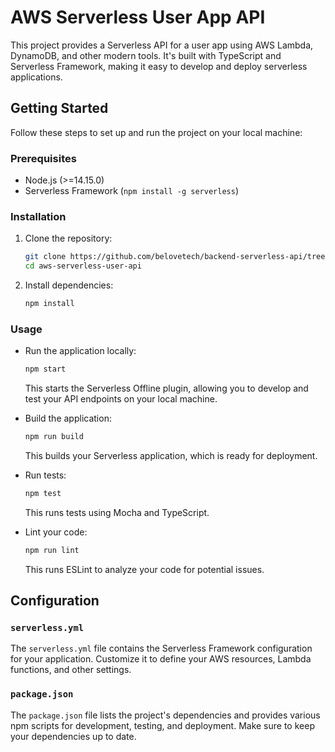 # AWS Serverless User App API

This project provides a Serverless API for a user app using AWS Lambda, DynamoDB, and other modern tools. It's built with TypeScript and Serverless Framework, making it easy to develop and deploy serverless applications.

## Getting Started

Follow these steps to set up and run the project on your local machine:

### Prerequisites

- Node.js (>=14.15.0)
- Serverless Framework (`npm install -g serverless`)

### Installation

1. Clone the repository:

   ```sh
   git clone https://github.com/belovetech/backend-serverless-api/tree/main/serverless-user-api
   cd aws-serverless-user-api
   ```

2. Install dependencies:

   ```sh
   npm install
   ```

### Usage

- Run the application locally:

  ```sh
  npm start
  ```

  This starts the Serverless Offline plugin, allowing you to develop and test your API endpoints on your local machine.

- Build the application:

  ```sh
  npm run build
  ```

  This builds your Serverless application, which is ready for deployment.

- Run tests:

  ```sh
  npm test
  ```

  This runs tests using Mocha and TypeScript.

- Lint your code:

  ```sh
  npm run lint
  ```

  This runs ESLint to analyze your code for potential issues.

## Configuration

### `serverless.yml`

The `serverless.yml` file contains the Serverless Framework configuration for your application. Customize it to define your AWS resources, Lambda functions, and other settings.

### `package.json`

The `package.json` file lists the project's dependencies and provides various npm scripts for development, testing, and deployment. Make sure to keep your dependencies up to date.


